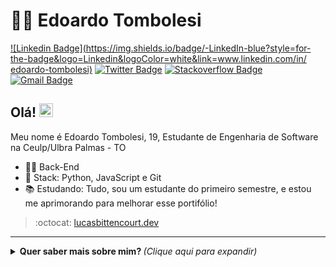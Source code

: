 # :man_technologist: Edoardo Tombolesi

[![Linkedin Badge](https://img.shields.io/badge/-LinkedIn-blue?style=for-the-badge&logo=Linkedin&logoColor=white&link=www.linkedin.com/in/
edoardo-tombolesi)](www.linkedin.com/in/edoardo-tombolesi)
[![Twitter Badge](https://img.shields.io/badge/-Twitter-1ca0f1?style=for-the-badge&labelColor=1ca0f1&logo=twitter&logoColor=white&link=https://twitter.com/lgdbittencourt)](https://twitter.com/_edoardot)
[![Stackoverflow Badge](https://img.shields.io/badge/-Stackoverflow-4CA143?style=for-the-badge&logo=Stackoverflow&logoColor=white&link=https://pt.stackoverflow.com/users/93508/lucas-bittencourt)](https://pt.stackoverflow.com/users/93508/lucas-bittencourt)
[![Gmail Badge](https://img.shields.io/badge/-Gmail-c14438?style=for-the-badge&logo=Gmail&logoColor=white&link=mailto:edoardotombolesi8@gmail.com)](mailto:edoardotombolesi8@gmail.com)

## Olá! <img src="https://github.com/lucasgdb/lucasgdb/blob/master/assets/hi.gif" width="22">

Meu nome é Edoardo Tombolesi, 19, Estudante de Engenharia de Software na Ceulp/Ulbra Palmas - TO

- :office_worker: Back-End
- :blue_heart: Stack: Python, JavaScript e Git
- :books: Estudando: Tudo, sou um estudante do primeiro semestre, e estou me aprimorando para melhorar esse portifólio!

> :octocat: [lucasbittencourt.dev](https://github.com/PyEdoardo)

---

<details>
  <summary> <b> Quer saber mais sobre mim? </b> <i>(Clique aqui para expandir)</i> </summary>
  <br>
  
  <a href="https://github.com/anuraghazra/github-readme-stats">
    <img align="center" src="https://github-readme-stats.vercel.app/api?username=PyEdoardo&show_icons=true&count_private=true&theme=radical&hide=issues" />
  </a>
  
---
  
  <p align="center">
    <a href="https://github.com/ryo-ma/github-profile-trophy" align="center">
      <img align="center" src="https://github-profile-trophy.vercel.app/?theme=dracula&margin-w=8&column=6&username=PyEdoardo" alt="Trophies" />
    </a>
  </p>

  ## Algumas Tecnologias

  ![Python](https://img.shields.io/badge/-Python-0077C6?style=flat-square&logo=python&logoColor=ff0)
  ![JavaScript](https://img.shields.io/badge/-JavaScript-F7B93E?style=flat-square&logo=javascript&logoColor=fff)
  ![Nodejs](https://img.shields.io/badge/-Node.js-43853d?style=flat-square&logo=Node.js&logoColor=white)
  ![Docker](https://img.shields.io/badge/-Docker-46a2f1?style=flat-square&logo=docker&logoColor=white)
  ![Git](https://img.shields.io/badge/-Git-F05032?style=flat-square&logo=git&logoColor=white)
  ![npm](https://img.shields.io/badge/-NPM-CB3837?style=flat-square&logo=npm&logoColor=white)
  ![VSCode](https://img.shields.io/badge/-VSCode-0085D1?style=flat-square&logo=visual-studio-code&logoColor=white)
  ![Linux](https://img.shields.io/badge/-Linux-16C60C?style=flat-square&logo=linux&logoColor=white)
  ![Windows](https://img.shields.io/badge/-Windows-00ADEF?style=flat-square&logo=windows&logoColor=white)
</details>
